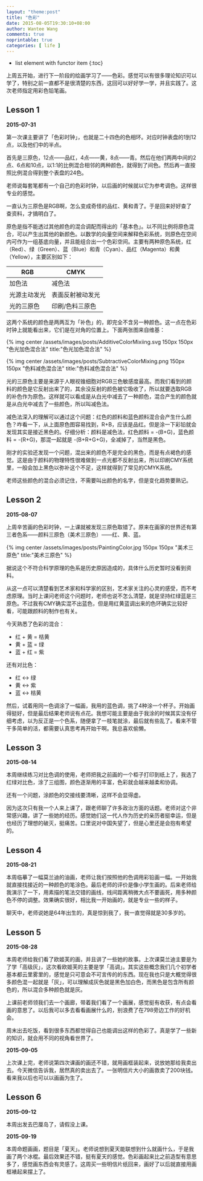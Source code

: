 ```yaml
---
layout: "theme:post"
title: "色彩"
date: 2015-08-05T19:30:10+08:00
author: Wantee Wang
comments: true
noprintable: true
categories: [ life ]
---
```



* list element with functor item
{:toc}

上周五开始，进行下一阶段的绘画学习了——色彩。感觉可以有很多理论知识可以学了，特别之前一直都不是很清楚的东西，这回可以好好学一学，并且实践了。这次老师指定用彩色铅笔画。

<!-- more -->

## Lesson 1

**2015-07-31**

第一次课主要讲了「色彩时钟」，也就是二十四色的色相环。对应时钟表盘的1到12点，以及他们中的半点。

首先是三原色，12点——品红，4点——黄，8点——青。然后在他们两两中间的2点、6点和10点，以1:1的比例混合相邻的两种颜色，就得到了间色。然后再一直按照比例混合得到整个表盘的24色。

老师说每套笔都有一个自己的色彩时钟，以后画的时候就以它为参考调色。这样很专业的感觉。

一直认为三原色是RGB啊，怎么变成奇怪的品红、黄和青了。于是回来好好查了查资料，才搞明白了。

原色是指不能透过其他颜色的混合调配而得出的「基本色」。以不同比例将原色混合，可以产生出其他的新颜色。以数学的向量空间来解释色彩系统，则原色在空间内可作为一组基底向量，并且能组合出一个色彩空间。主要有两种原色系统，红（Red）、绿（Green）、蓝（Blue）和青（Cyan）、品红（Magenta）和黄（Yellow），主要区别如下：

| RGB        | CMYK     |
| ---------- |-------------|
| 加色法      | 减色法       |
| 光源主动发光 | 表面反射被动发光  |
| 光的三原色   | 印刷/色料三原色 |

这两个系统的颜色是两两互为「补色」的，即完全不含另一种颜色。这一点在色彩时钟上就能看出来，它们是在对角的位置上。下面两张图来自维基：

{% img center /assets/images/posts/AdditiveColorMixiing.svg 150px 150px "色光加色混合法" title:"色光加色混合法" %}

{% img center /assets/images/posts/SubtractiveColorMixing.png 150px 150px "色料减色混合法" title:"色料减色混合法" %}

光的三原色主要是来源于人眼视锥细胞对RGB三色敏感度最高。而我们看到的颜料的颜色是它反射出来了的，其余没反射的颜色被它吸收了，所以就要选取RGB的补色作为原色。这样就可以看成是从白光中减去了一种颜色，混合产生的颜色就是从白光中减去了一些颜色，所以叫减色法。

减色法深入的理解可以通过这个问题：红色的颜料和蓝色颜料混合会产生什么颜色？咋看一下，从上面原色图容易找到，R+B，应该是品红。但是涂一下彩铅就会发现其实是接近黑色的。仔细分析：颜料是减色法，红色颜料 = -(B+G)，蓝色颜料 = -(R+G)，那混一起就是 -(B+R+G+G)，全减掉了，当然是黑色。

刚才的实验还发现一个问题，混出来的颜色不是完全的黑色，而是有点褐色的感觉。这是由于颜料的物理特性很难做到一点光都不反射出来，所以印刷CMY系统里，一般会加上黑色以弥补这个不足，这样就得到了常见的CMYK系统。

老师这些颜色的混合必须记住，不需要叫出颜色的名字，但是变化趋势要熟记。

## Lesson 2

**2015-08-07**

上周辛苦画的色彩时钟，一上课就被发现三原色取错了。原来在画家的世界还有第三者色系——颜料三原色（美术三原色）——红、黄、蓝。

{% img center /assets/images/posts/PaintingColor.jpg 150px 150px "美术三原色" title:"美术三原色" %}

据说这个不符合科学原理的色系是历史原因造成的，具体什么历史暂时没看到资料。

从这一点可以清楚看到艺术家和科学家的区别，艺术家关注的心灵的感受，而不考虑原理。当时上课问老师这个问题时，老师也说不怎么清楚，就是坚持红绿蓝是三原色。不过我有CMY确实混不出蓝色，但是用红黄蓝调出来的色环确实比较好看，可能跟颜料的制作也有关。

今天熟悉了色彩的混合：

* 红 + 黄 = 桔黄
* 黄 + 蓝 = 绿
* 蓝 + 红 = 紫

还有对比色：

* 红 ↔ 绿
* 黄 ↔ 紫
* 蓝 ↔ 桔黄

然后，试着用同一色调涂了一幅画，我用的蓝色调，挑了4种涂一个杯子。开始画得挺好，但是最后结果老师说有点花。我想可能主要是由于我涂的时候其实没有仔细考虑，以为反正是一个色系，随便拿了一枝笔就涂，最后就有些乱了。看来不管干多简单的活，都需要认真思考再开始干啊。我总喜欢偷懒。

## Lesson 3

**2015-08-14**

本周继续练习对比色调的使用，老师把我之前画的一个柜子打印到纸上了，我选了红绿对比色，涂了三组图，颜色逐渐用的丰富，色彩就会越来越柔和协调。

还有一个问题，涂颜色的交接线要清晰，这样不会显得虚。

因为这次只有我一个人来上课了，跟老师聊了许多政治方面的话题。老师对这个非常感兴趣，讲了一些她的经历。感觉她们这一代人作为历史的亲历者挺幸运，但是也经历了理想的破灭，挺痛苦。口里说对中国失望了，但是心里还是会抱有希望的。

## Lesson 4

**2015-08-21**

本周临摹了一幅莫兰迪的油画，老师让我们按照他的色调用彩铅画一幅。一开始我就直接找接近的一种颜色的笔涂色。最后老师的评价是像小学生画的。后来老师给我演示了一下，用素描的笔法交错的画线，线间距离稍微大点不要画死，用多种颜色不停的调整。效果确实很好，相比我一开始画的，就是专业一些的样子。

聊天中，老师说她是64年出生的，真是惊到我了，我一直觉得就是30多岁的。

## Lesson 5

**2015-08-28**

本周老师给我们看了欧姬芙的画，并且讲了一些她的故事。上次课莫兰迪主要是为了学「高级灰」，这次看欧姬芙的主要是学「高调」。其实这些概念我们几个初学者基本都云里雾里的，感觉是只可意会不可言传的的东西。现在我也只是大概觉得很多颜色混一起就是「灰」，可以理解成灰色就是黑色加白色，而黑色是包含所有颜色的，所以混合多种颜色就是灰。

上课前老师领我们去一个画廊，带着我们看了一个画展，感觉挺有收获，有点会看画的意思了。以后我可以多去看看画展什么的，别浪费了在798旁边工作的好机会。

周末出去吃饭，看到很多东西都觉得自己也能调出这样的色彩了。真是学了一些新的知识，就会用不同的视角看世界了。

**2015-09-05**

上次课上完，老师说第四次课画的画还不错，就用画框装起来，说放她那给我卖出去。今天微信告诉我，居然真的卖出去了。一张明信片大小的画救卖了200块钱。看来我以后也可以以画画为生了。

## Lesson 6

**2015-09-12**

本周出发去巴厘岛了，请假没上课。

**2015-09-19**

本周命题画画，题目是「夏天」。老师说想到夏天能联想到什么就画什么，于是我画了两个冰棍。最后效果还不错，挺有夏天的感觉。色彩画起来比之前造型有意思多了，感觉画东西会有灵感了。这周买一些明信片纸回来，画好了以后就直接用画框裱起来摆上了。

